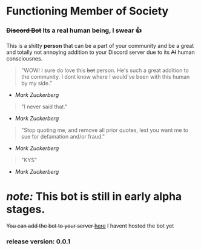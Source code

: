 # Functioning Member of Society
### ~~Discord Bot~~ Its a real human being, I swear 👍

This is a shitty **person** that can be a part of your community and be a great and totally not annoying addition to your Discord server due to its ~~AI~~ human consciousnes.

> "WOW! I sure do love this ~~bot~~ person. He's such a great addition to the community. I dont know where I would've been with this human by my side."
- *Mark Zuckerberg*

> "I never said that."
- *Mark Zuckerberg*

> "Stop quoting me, and remove all prior quotes, lest you want me to sue for defamation and/or fraud."
- *Mark Zuckerberg*

> "KYS"
- *Mark Zuckerberg*

# ***note:*** This bot is still in early alpha stages.

~~You can add the bot to your server [here](https://discord.com/api/oauth2/authorize?client_id=976439039953604649&permissions=2048&scope=bot%20applications.commands)~~ I havent hosted the bot yet

### release version: 0.0.1
